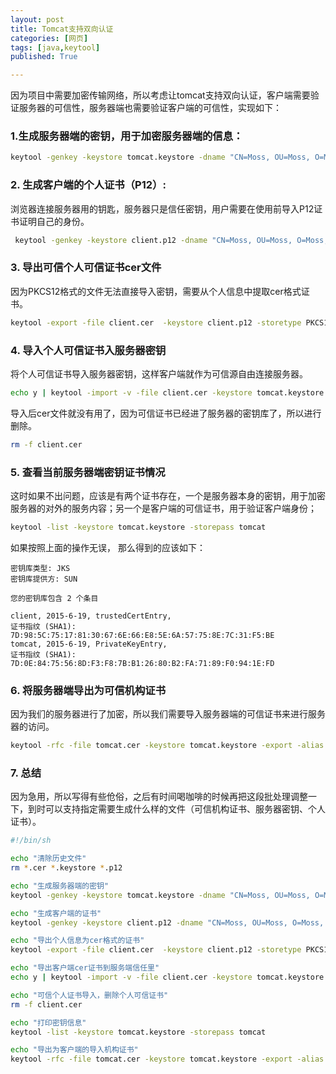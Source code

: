 ```yaml
---
layout: post
title: Tomcat支持双向认证
categories: [网页]
tags: [java,keytool]
published: True

---
```


因为项目中需要加密传输网络，所以考虑让tomcat支持双向认证，客户端需要验证服务器的可信性，服务器端也需要验证客户端的可信性，实现如下：

### 1.生成服务器端的密钥，用于加密服务器端的信息：

```bash
keytool -genkey -keystore tomcat.keystore -dname "CN=Moss, OU=Moss, O=Moss, L=Xi'an, ST=Shanxi, C=CN" -validity 36500 -storetype jks -keyalg RSA -keysize 4096 -sigalg SHA256withRSA -keypass tomcat -storepass tomcat -alias tomcat
```

### 2. 生成客户端的个人证书（P12）:
浏览器连接服务器用的钥匙，服务器只是信任密钥，用户需要在使用前导入P12证书证明自己的身份。

``` bash
 keytool -genkey -keystore client.p12 -dname "CN=Moss, OU=Moss, O=Moss, L=Xi'an, ST=Shanxi, C=CN" -validity 36500 -storetype PKCS12 -keyalg RSA -keysize 4096 -sigalg SHA256withRSA -keypass client -storepass client -alias client
```

### 3. 导出可信个人可信证书cer文件
因为PKCS12格式的文件无法直接导入密钥，需要从个人信息中提取cer格式证书。

``` bash
keytool -export -file client.cer  -keystore client.p12 -storetype PKCS12 -storepass client -rfc -alias client
```

### 4. 导入个人可信证书入服务器密钥
将个人可信证书导入服务器密钥，这样客户端就作为可信源自由连接服务器。

``` bash
echo y | keytool -import -v -file client.cer -keystore tomcat.keystore -storepass tomcat -alias client
```

导入后cer文件就没有用了，因为可信证书已经进了服务器的密钥库了，所以进行删除。

``` bash
rm -f client.cer
```

### 5. 查看当前服务器端密钥证书情况
这时如果不出问题，应该是有两个证书存在，一个是服务器本身的密钥，用于加密服务器的对外的服务内容；另一个是客户端的可信证书，用于验证客户端身份；

``` bash
keytool -list -keystore tomcat.keystore -storepass tomcat
```

如果按照上面的操作无误， 那么得到的应该如下：

```
密钥库类型: JKS
密钥库提供方: SUN

您的密钥库包含 2 个条目

client, 2015-6-19, trustedCertEntry,
证书指纹 (SHA1): 7D:98:5C:75:17:81:30:67:6E:66:E8:5E:6A:57:75:8E:7C:31:F5:BE
tomcat, 2015-6-19, PrivateKeyEntry,
证书指纹 (SHA1): 7D:0E:84:75:56:8D:F3:F8:7B:B1:26:80:B2:FA:71:89:F0:94:1E:FD
```

### 6. 将服务器端导出为可信机构证书

因为我们的服务器进行了加密，所以我们需要导入服务器端的可信证书来进行服务器的访问。

``` bash
keytool -rfc -file tomcat.cer -keystore tomcat.keystore -export -alias tomcat -storepass tomcat
```

### 7. 总结
因为急用，所以写得有些伧俗，之后有时间喝咖啡的时候再把这段批处理调整一下，到时可以支持指定需要生成什么样的文件（可信机构证书、服务器密钥、个人证书）。

``` bash
#!/bin/sh

echo "清除历史文件"
rm *.cer *.keystore *.p12

echo "生成服务器端的密钥"
keytool -genkey -keystore tomcat.keystore -dname "CN=Moss, OU=Moss, O=Moss, L=Xi'an, ST=Shanxi, C=CN" -validity 36500 -storetype jks -keyalg RSA -keysize 4096 -sigalg SHA256withRSA -keypass tomcat -storepass tomcat -alias tomcat

echo "生成客户端的证书"
keytool -genkey -keystore client.p12 -dname "CN=Moss, OU=Moss, O=Moss, L=Xi'an, ST=Shanxi, C=CN" -validity 36500 -storetype PKCS12 -keyalg RSA -keysize 4096 -sigalg SHA256withRSA -keypass client -storepass client -alias client

echo "导出个人信息为cer格式的证书"
keytool -export -file client.cer  -keystore client.p12 -storetype PKCS12 -storepass client -rfc -alias client

echo "导出客户端cer证书到服务端信任里"
echo y | keytool -import -v -file client.cer -keystore tomcat.keystore -storepass tomcat -alias client

echo "可信个人证书导入，删除个人可信证书"
rm -f client.cer

echo "打印密钥信息"
keytool -list -keystore tomcat.keystore -storepass tomcat

echo "导出为客户端的导入机构证书"
keytool -rfc -file tomcat.cer -keystore tomcat.keystore -export -alias tomcat -storepass tomcat

```



